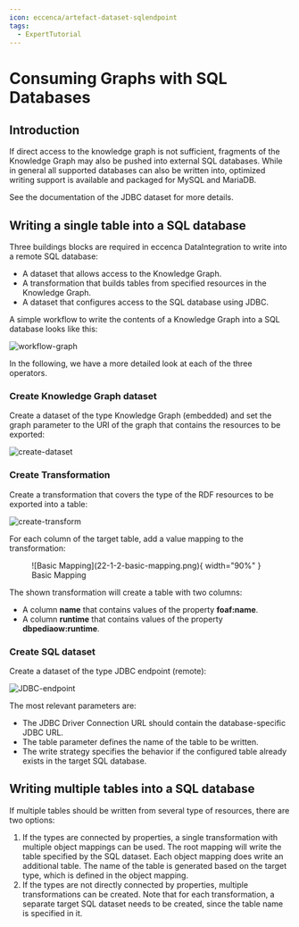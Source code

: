 ```yaml
---
icon: eccenca/artefact-dataset-sqlendpoint
tags:
  - ExpertTutorial
---
```

# Consuming Graphs with SQL Databases

## Introduction

If direct access to the knowledge graph is not sufficient, fragments of the Knowledge Graph may also be pushed into external SQL databases. While in general all supported databases can also be written into, optimized writing support is available and packaged for MySQL and MariaDB.

See the documentation of the JDBC dataset for more details.

## Writing a single table into a SQL database

Three buildings blocks are required in eccenca DataIntegration to write into a remote SQL database:

- A dataset that allows access to the Knowledge Graph.
- A transformation that builds tables from specified resources in the Knowledge Graph.
- A dataset that configures access to the SQL database using JDBC.

A simple workflow to write the contents of a Knowledge Graph into a SQL database looks like this:

![workflow-graph](22-1-workflow-graph.png)

In the following, we have a more detailed look at each of the three operators.

### Create Knowledge Graph dataset

Create a dataset of the type Knowledge Graph (embedded) and set the graph parameter to the URI of the graph that contains the resources to be exported:

![create-dataset](22-1-1-create-dataset.png)

### Create Transformation

Create a transformation that covers the type of the RDF resources to be exported into a table:

![create-transform](22-1-2-create-transform.png)

For each column of the target table, add a value mapping to the transformation:
<figure markdown>
  ![Basic Mapping](22-1-2-basic-mapping.png){ width="90%" }
  <figcaption>Basic Mapping</figcaption>
</figure>
The shown transformation will create a table with two columns:

- A column **name**  that contains values of the property **foaf:name**.
- A column **runtime** that contains values of the property **dbpediaow:runtime**.

### Create SQL dataset

Create a dataset of the type JDBC endpoint (remote):

![JDBC-endpoint](22-1-3-JDBC-endpoint.png)

The most relevant parameters are:

- The JDBC Driver Connection URL should contain the database-specific JDBC URL.
- The table parameter defines the name of the table to be written.
- The write strategy specifies the behavior if the configured table already exists in the target SQL database.

## Writing multiple tables into a SQL database

If multiple tables should be written from several type of resources, there are two options:

1. If the types are connected by properties, a single transformation with multiple object mappings can be used. The root mapping will write the table specified by the SQL dataset. Each object mapping does write an additional table. The name of the table is generated based on the target type, which is defined in the object mapping.
2. If the types are not directly connected by properties, multiple transformations can be created. Note that for each transformation, a separate target SQL dataset needs to be created, since the table name is specified in it.
